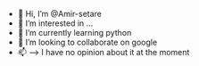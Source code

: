 - 👋 Hi, I’m @Amir-setare
- 👀 I’m interested in ...
- 🌱 I’m currently learning python
- 💞️ I’m looking to collaborate on google 
- 📫 --> I have no opinion about it at the moment

<!---
my name is Amir Setare. I love arranging words and discovering the mystery of these creatures.
--->
